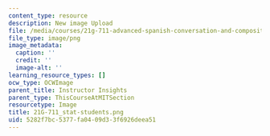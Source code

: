 ```yaml
---
content_type: resource
description: New image Upload
file: /media/courses/21g-711-advanced-spanish-conversation-and-composition-spring-2014/5282f7bc5377fa0409d33f6926deea51_21G-711_stat-students.png
file_type: image/png
image_metadata:
  caption: ''
  credit: ''
  image-alt: ''
learning_resource_types: []
ocw_type: OCWImage
parent_title: Instructor Insights
parent_type: ThisCourseAtMITSection
resourcetype: Image
title: 21G-711_stat-students.png
uid: 5282f7bc-5377-fa04-09d3-3f6926deea51
---
```

